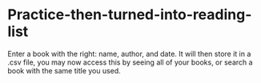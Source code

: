 # Practice-then-turned-into-reading-list
Enter a book with the right: name, author, and date. It will then store it in a .csv file, you may now access this by seeing all of your books, or
search a book with the same title you used.
